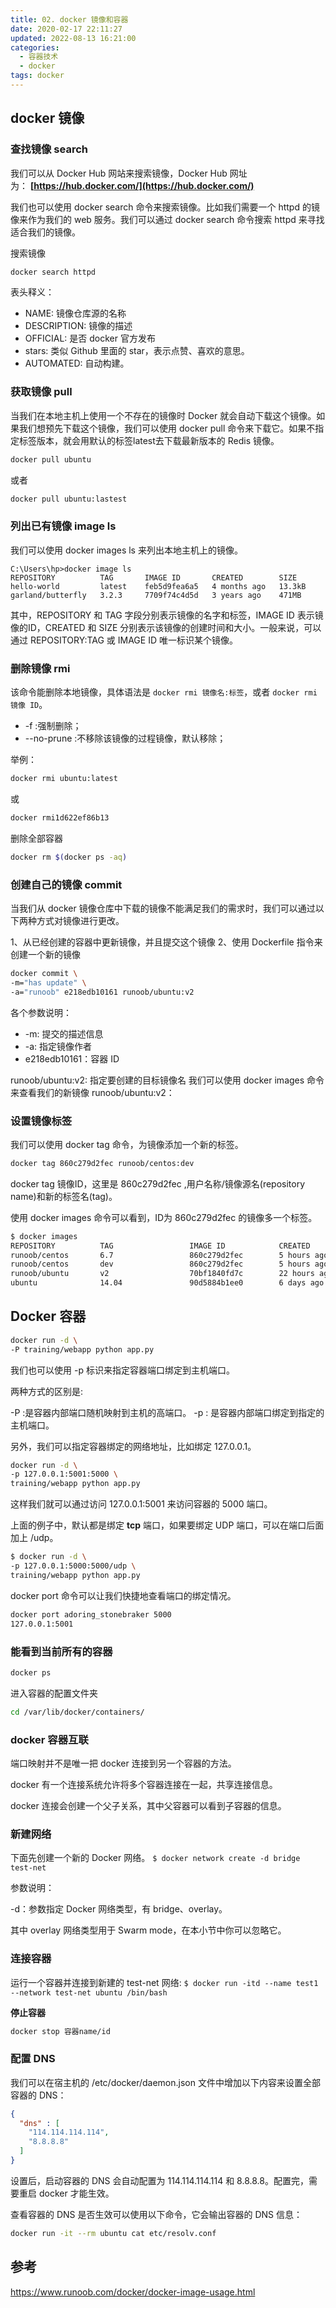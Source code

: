 ```yaml
---
title: 02. docker 镜像和容器
date: 2020-02-17 22:11:27
updated: 2022-08-13 16:21:00
categories:
  - 容器技术
  - docker
tags: docker
---
```


## docker 镜像

### 查找镜像 search

我们可以从 Docker Hub 网站来搜索镜像，Docker Hub 网址为： **[https://hub.docker.com/](https://hub.docker.com/)**

我们也可以使用 docker search 命令来搜索镜像。比如我们需要一个 httpd 的镜像来作为我们的 web 服务。我们可以通过 docker search 命令搜索 httpd 来寻找适合我们的镜像。

搜索镜像

```bash
docker search httpd
```

表头释义：

* NAME: 镜像仓库源的名称
* DESCRIPTION: 镜像的描述
* OFFICIAL: 是否 docker 官方发布
* stars: 类似 Github 里面的 star，表示点赞、喜欢的意思。
* AUTOMATED: 自动构建。

### 获取镜像 pull

当我们在本地主机上使用一个不存在的镜像时 Docker 就会自动下载这个镜像。如果我们想预先下载这个镜像，我们可以使用 docker pull 命令来下载它。如果不指定标签版本，就会用默认的标签latest去下载最新版本的 Redis 镜像。

```sh
docker pull ubuntu
```

或者

```sh
docker pull ubuntu:lastest
```

### 列出已有镜像 image ls

我们可以使用 docker images ls 来列出本地主机上的镜像。

```text
C:\Users\hp>docker image ls
REPOSITORY          TAG       IMAGE ID       CREATED        SIZE
hello-world         latest    feb5d9fea6a5   4 months ago   13.3kB
garland/butterfly   3.2.3     7709f74c4d5d   3 years ago    471MB
```

其中，REPOSITORY 和 TAG 字段分别表示镜像的名字和标签，IMAGE ID 表示镜像的ID，CREATED 和 SIZE 分别表示该镜像的创建时间和大小。一般来说，可以通过 REPOSITORY:TAG 或 IMAGE ID 唯一标识某个镜像。

### 删除镜像 rmi

该命令能删除本地镜像，具体语法是 `docker rmi 镜像名:标签`，或者 `docker rmi 镜像 ID`。

* -f :强制删除；
* --no-prune :不移除该镜像的过程镜像，默认移除；

举例：

```sh
docker rmi ubuntu:latest
```

或

```sh
docker rmi1d622ef86b13
```

删除全部容器

```sh
docker rm $(docker ps -aq)
```

### 创建自己的镜像 commit

当我们从 docker 镜像仓库中下载的镜像不能满足我们的需求时，我们可以通过以下两种方式对镜像进行更改。

1、从已经创建的容器中更新镜像，并且提交这个镜像
2、使用 Dockerfile 指令来创建一个新的镜像

```sh
docker commit \
-m="has update" \
-a="runoob" e218edb10161 runoob/ubuntu:v2
```

各个参数说明：

* -m: 提交的描述信息
* -a: 指定镜像作者
* e218edb10161：容器 ID

runoob/ubuntu:v2: 指定要创建的目标镜像名
我们可以使用 docker images 命令来查看我们的新镜像 runoob/ubuntu:v2：

### 设置镜像标签

我们可以使用 docker tag 命令，为镜像添加一个新的标签。

```sh
docker tag 860c279d2fec runoob/centos:dev
```

docker tag 镜像ID，这里是 860c279d2fec ,用户名称/镜像源名(repository name)和新的标签名(tag)。

使用 docker images 命令可以看到，ID为 860c279d2fec 的镜像多一个标签。

```sh
$ docker images
REPOSITORY          TAG                 IMAGE ID            CREATED             SIZE
runoob/centos       6.7                 860c279d2fec        5 hours ago         190.6 MB
runoob/centos       dev                 860c279d2fec        5 hours ago         190.6 MB
runoob/ubuntu       v2                  70bf1840fd7c        22 hours ago        158.5 MB
ubuntu              14.04               90d5884b1ee0        6 days ago          188 MB
```

## Docker 容器

```sh
docker run -d \
-P training/webapp python app.py
```

我们也可以使用 -p 标识来指定容器端口绑定到主机端口。

两种方式的区别是:

-P :是容器内部端口随机映射到主机的高端口。
-p : 是容器内部端口绑定到指定的主机端口。

另外，我们可以指定容器绑定的网络地址，比如绑定 127.0.0.1。

```sh
docker run -d \
-p 127.0.0.1:5001:5000 \
training/webapp python app.py
```

这样我们就可以通过访问 127.0.0.1:5001 来访问容器的 5000 端口。

上面的例子中，默认都是绑定 **tcp** 端口，如果要绑定 UDP 端口，可以在端口后面加上 /udp。

```sh
$ docker run -d \
-p 127.0.0.1:5000:5000/udp \
training/webapp python app.py
```

docker port 命令可以让我们快捷地查看端口的绑定情况。

```sh
docker port adoring_stonebraker 5000
127.0.0.1:5001
```

### 能看到当前所有的容器

```sh
docker ps
```

进入容器的配置文件夹

```sh
cd /var/lib/docker/containers/
```

### docker 容器互联

端口映射并不是唯一把 docker 连接到另一个容器的方法。

docker 有一个连接系统允许将多个容器连接在一起，共享连接信息。

docker 连接会创建一个父子关系，其中父容器可以看到子容器的信息。

### 新建网络

下面先创建一个新的 Docker 网络。
`$ docker network create -d bridge test-net`

参数说明：

-d：参数指定 Docker 网络类型，有 bridge、overlay。

其中 overlay 网络类型用于 Swarm mode，在本小节中你可以忽略它。

### 连接容器

运行一个容器并连接到新建的 test-net 网络:
`$ docker run -itd --name test1 --network test-net ubuntu /bin/bash`

**停止容器**

```sh
docker stop 容器name/id
```

### 配置 DNS

我们可以在宿主机的 /etc/docker/daemon.json 文件中增加以下内容来设置全部容器的 DNS：

```json
{
  "dns" : [
    "114.114.114.114",
    "8.8.8.8"
  ]
}
```

设置后，启动容器的 DNS 会自动配置为 114.114.114.114 和 8.8.8.8。配置完，需要重启 docker 才能生效。

查看容器的 DNS 是否生效可以使用以下命令，它会输出容器的 DNS 信息：

```sh
docker run -it --rm ubuntu cat etc/resolv.conf
```

## 参考

<https://www.runoob.com/docker/docker-image-usage.html>
